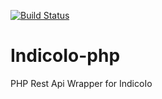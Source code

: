 [![Build Status](https://travis-ci.org/Moncef12/IndicoIo-php.svg?branch=master)](https://travis-ci.org/Moncef12/IndicoIo-php)

IndicoIo-php
============

PHP Rest Api Wrapper for IndicoIo
